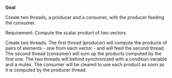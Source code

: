 **Goal**

Create two threads, a producer and a consumer, with the producer feeding the consumer.

Requirement: Compute the scalar product of two vectors.

Create two threads. The first thread (producer) will compute the products of pairs of elements - one from each vector - and will feed the second thread. The second thread (consumer) will sum up the products computed by the first one. The two threads will behind synchronized with a condition variable and a mutex. The consumer will be cleared to use each product as soon as it is computed by the producer thread.
